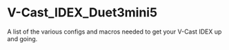 # V-Cast_IDEX_Duet3mini5
A list of the various configs and macros needed to get your V-Cast IDEX up and going. 
